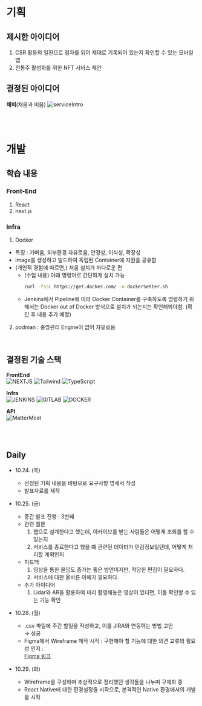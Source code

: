 # 기획
## 제시한 아이디어
1. CSR 활동의 일환으로 점자를 읽어 제대로 기록되어 있는지 확인할 수 있는 모바일 앱  
2. 전통주 활성화를 위한 NFT 서비스 제안  

## 결정된 아이디어
**채비**(채움과 비움)
![serviceIntro](../../results/service.png)
  
<br>
  
<br>

# 개발
## 학습 내용
### Front-End  
1. React  
2. next.js
      
### Infra
1. Docker  
* 특징 : 가벼움, 외부환경 자유로움, 안정성, 이식성, 확장성  
* image를 생성하고 빌드하여 독립된 Container에 자원을 공유함
* (개인적 경험에 따르면,) 처음 설치가 까다로운 편  
    * (수업 내용) 아래 명령어로 간단하게 설치 가능
        ```sh
        curl -fsSL https://get.docker.com/ -o dockerSetter.sh
        ```
    * Jenkins에서 Pipeline에 따라 Docker Container를 구축하도록 명령하기 위해서는 Docker out of Docker 방식으로 설치가 되는지는 확인해봐야함. (확인 후 내용 추가 예정)

2. podman : 중앙관리 Engine이 없어 자유로움
<br>

## 결정된 기술 스택
**FrontEnd**  
![NEXTJS](https://img.shields.io/badge/next.js-000000.svg?&style=for-the-badge&logo=nextdotjs&logoColor=white)
![Tailwind](https://img.shields.io/badge/tailwind-06B6D4.svg?&style=for-the-badge&logo=tailwindcss&logoColor=white)
![TypeScript](https://img.shields.io/badge/Typescript-3178C6.svg?&style=for-the-badge&logo=typescript&logoColor=white)  
   
**Infra**  
![JENKINS](https://img.shields.io/badge/jenkins-D24939.svg?&style=for-the-badge&logo=jenkins&logoColor=white)
![GITLAB](https://img.shields.io/badge/gitlab-FC6D26.svg?&style=for-the-badge&logo=gitlab&logoColor=white)
![DOCKER](https://img.shields.io/badge/docker-2496ED.svg?&style=for-the-badge&logo=docker&logoColor=white)  


**API**  
![MatterMost](https://img.shields.io/badge/mattermost-0058CC.svg?&style=for-the-badge&logo=mattermost&logoColor=white)

<br>
<br>

## Daily
* 10.24. (목)  
    - 선정된 기획 내용을 바탕으로 요구사항 명세서 작성  
    - 발표자료를 제작
      
* 10.25. (금)   
    - 중간 발표 진행 : 3번째
    - 관련 질문  
        1. 앱으로 설계한다고 했는데, 아카이브를 받는 사람들은 어떻게 조회를 할 수 있는지  
        2. 서비스를 종료한다고 했을 떄 관련된 데이터가 민감정보일텐데, 어떻게 처리할 계획인지
    - 피드백
        1. 영상을 통한 몰입도 증가는 좋은 방안이지만, 적당한 편집이 필요하다.
        2. 서비스에 대한 올바른 이해가 필요하다.
    - 추가 아이디어  
        1. Lidar와 AR을 활용하여 미리 촬영해놓은 영상이 있다면, 이를 확인할 수 있는 기능 확인

* 10.28. (월)  
    - .csv 파일에 주간 할일을 작성하고, 이를 JIRA와 연동하는 방법 고안  
    → 성공
    - Figma에서 Wireframe 제작 시작 : 구현해야 할 기능에 대한 의견 교류의 필요성 인지 :  
        [Figma 링크](https://www.figma.com/design/xMJhURKr0HgSmiQpFHdmuN/A309_%EC%9E%90%EC%9C%A8?node-id=171-95&node-type=canvas&t=repSiyAzLW4cZSug-0)

* 10.29. (화)  
    - Wireframe을 구성하며 추상적으로 정리했던 생각들을 나누며 구체화 중
    - React Native에 대한 환경설정을 시작으로, 본격적인 Native 환경에서의 개발을 시작